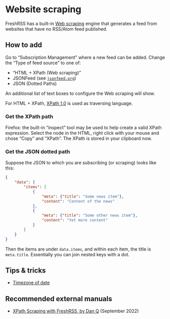 # Website scraping

FreshRSS has a built-in [Web scraping](https://en.wikipedia.org/wiki/Web_scraping) engine that generates a feed from websites that have no RSS/Atom feed published.

## How to add

Go to “Subscription Management” where a new feed can be added.
Change the “Type of feed source” to one of:
- “HTML + XPath (Web scraping)”
- JSONFeed (see [`jsonfeed.org`](https://www.jsonfeed.org/))
- JSON (Dotted Paths)

An additional list of text boxes to configure the Web scraping will show.

For HTML + XPath, [XPath 1.0](https://www.w3.org/TR/xpath-10/) is used as traversing language.

### Get the XPath path

Firefox: the built-in “inspect” tool may be used to help create a valid XPath expression.
Select the node in the HTML, right click with your mouse and chose “Copy” and “XPath”.
The XPath is stored in your clipboard now.

### Get the JSON dotted path

Suppose the JSON to which you are subscribing (or scraping) looks like this:

```json
{
    "data": {
        "items": [
            {
                "meta": {"title": "Some news item"},
                "content": "Content of the news"
            },
            {
                "meta": {"title": "Some other news item"},
                "content": "Yet more content"
            }
        ]
    }
}
```

Then the items are under `data.items`, and within each item, the title is `meta.title`.
Essentially you can join nested keys with a dot.

## Tips & tricks

- [Timezone of date](https://github.com/FreshRSS/FreshRSS/discussions/5483)

## Recommended external manuals

- [XPath Scraping with FreshRSS, by Dan Q](https://danq.me/2022/09/27/freshrss-xpath/) (September 2022)
